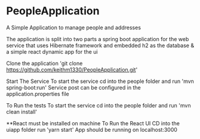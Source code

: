 # PeopleApplication
A Simple Application to manage people and addresses

The application is split into two parts a spring boot application for the web service that uses Hibernate framework and embedded h2 as the database
& a simple  react dynamic app for the ui

Clone the application 'git clone https://github.com/keithm1330/PeopleApplication.git'

Start The Service
To start the service cd into the people folder and run 'mvn spring-boot:run'
Service post can be configured in the application.properties file

To Run the tests
To start the service cd into the people folder and run 'mvn clean install'

**React must be installed on machine
To Run the React UI
CD into the uiapp folder 
run 'yarn start'
App should be running on localhost:3000

